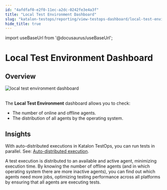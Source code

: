 ```yaml
---
id: "4afdfaf0-e2f0-11ec-a2dc-0242fe3e4a3f"
title: "Local Test Environment Dashboard"
slug: "katalon-testops/reporting/view-testops-dashboard/local-test-environment-dashboard"
hide_title: true
---
```

import useBaseUrl from '@docusaurus/useBaseUrl';

    

# <a id="id_dashboard-local-test-environment" class="anchor_top_offset"/><a id="ariaid-title1" class="anchor_top_offset"/>Local Test Environment Dashboard

    
    
  
    

## <a id="id_1" class="anchor_top_offset"/>Overview

    
      
<p xmlns="http://www.w3.org/1999/xhtml" className="p">   <img className="image" src={useBaseUrl("https://github.com/katalon-studio/docs-images/raw/master/katalon-analytics/docs/overview/kt-dashboard-local-test-environment-ui-may2022.png")} alt="local test environment dashboard" /><br /><br /> </p> 
      
<p xmlns="http://www.w3.org/1999/xhtml" className="p">The <strong className="ph b">Local Test Environment</strong> dashboard allows you   to check:</p> 
      
<ul xmlns="http://www.w3.org/1999/xhtml" className="ul">   <li className="li">The number of online and offline agents.</li>   <li className="li">The distribution of all agents by the operating system.</li> </ul> 
    
  
    

## <a id="id_2" class="anchor_top_offset"/>Insights

    
      
<p xmlns="http://www.w3.org/1999/xhtml" className="p">With auto-distributed executions in Katalon TestOps, you can run   tests in parallel. See: <a className="xref" href="/docs/katalon-testops/remote-execution/local-test-environments/auto-distributed-executions">Auto-distributed     execution</a>.</p> 
      
<p xmlns="http://www.w3.org/1999/xhtml" className="p">A test execution is distributed to an available and active   agent, minimizing execution time. By knowing the number of offline   agents (and in which operating system there are more inactive   agents), you can find out which agents need more jobs, optimizing   testing performance across all platforms by ensuring that all   agents are executing tests.</p> 
    
  
